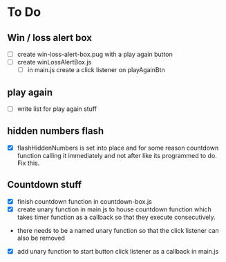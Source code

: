 # To Do

## Win / loss alert box
- [ ] create win-loss-alert-box.pug with a play again button
- [ ] create winLossAlertBox.js
    - [ ] in main.js create a click listener on playAgainBtn

## play again
- [ ] write list for play again stuff

## hidden numbers flash
- [x] flashHiddenNumbers is set into place and for some reason countdown function calling it immediately and not after like its programmed to do. Fix this.


## Countdown stuff
 - [x] finish countdown function in countdown-box.js
 - [x] create unary function in main.js to house countdown function which takes timer function as a callback so that they execute consecutively.
 - there needs to be a named unary function so that the click listener can also be removed
 - [x] add unary function to start button click listener as a callback in main.js
